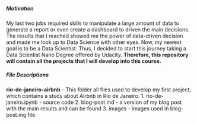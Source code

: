##### Motivation

My last two jobs required skills to manipulate a large amount of data to generate a report or even create a dashboard to driven the main decisions. The results that I reached showed me the power of data-driven decision and made me look up to Data Science with other eyes. Now, my newest goal is to be a Data Scientist. Thus, I decided to start this journey taking a Data Scientist Nano Degree offered by Udacity. 
**Therefore, this repository will contain all the projects that I will develop into this course.**

##### File Descriptions

**rio-de-janeiro-airbnb** - This folder all files used to develop my first project, which contains a study about Airbnb in Rio de Janeiro.
	1. rio-de-janeiro.ipynb - source code 
	2. blog-post.md - a version of my blog post with the main results and can be found
	3. images - images used in blog-post.mg file

  
	